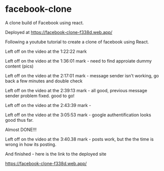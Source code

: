 # facebook-clone

A clone build of Facebook using react.

Deployed at https://facebook-clone-f338d.web.app/

Following a youtube tutorial to create a clone of facebook using React.

Left off on the video at the 1:22:22 mark

Left off on the video at the 1:36:01 mark - need to find approiate dummy content (pics)

Left off on the video at the 2:17:01 mark - message sender isn't working, go back a few minutes and double check

Left off on the video at the 2:39:13 mark - all good, previous message sender problem fixed. good to go!

Left off on the video at the 2:43:39 mark - 

Left off on the video at the 3:05:53 mark - google authentification looks good thus far. 

Almost DONE!!!

Left off on the video at the 3:40.38 mark - posts work, but the the time is wrong in how its posting. 

And finished - here is the link to the deployed site

https://facebook-clone-f338d.web.app/